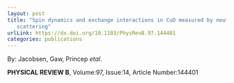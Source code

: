 ```yaml
---
layout: post
title: "Spin dynamics and exchange interactions in CuO measured by neutron
   scattering"
urlLink: https://dx.doi.org/10.1103/PhysRevB.97.144401
categories: publications
---
```

By: Jacobsen, Gaw, Princep *etal*.

**PHYSICAL REVIEW B**, Volume:97, Issue:14, Article Number:144401
